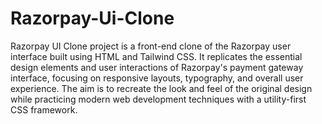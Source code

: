 # Razorpay-Ui-Clone
Razorpay UI Clone  project is a front-end clone of the Razorpay user interface built using HTML and Tailwind CSS. It replicates the essential design elements and user interactions of Razorpay's payment gateway interface, focusing on responsive layouts, typography, and overall user experience. The aim is to recreate the look and feel of the original design while practicing modern web development techniques with a utility-first CSS framework.
